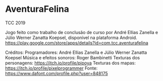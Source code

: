 # AventuraFelina
TCC 2019

Jogo feito como trabalho de conclusão de curso por André Ellias Zanella e Júlio Werner Zanatta Koepsel, disponível na plataforma Android.
https://play.google.com/store/apps/details?id=com.tcc.aventurafelina

Créditos:
Programadores: André Ellias Zanella e Júlio Werner Zanatta Koepsel
Música e efeitos sonoros: Roger Bambinetti
Texturas dos personagens: https://itch.io/profile/pipoya
Texturas dos mapas: https://itch.io/profile/pixelprogrammer
Fonte: https://www.dafont.com/profile.php?user=848175
